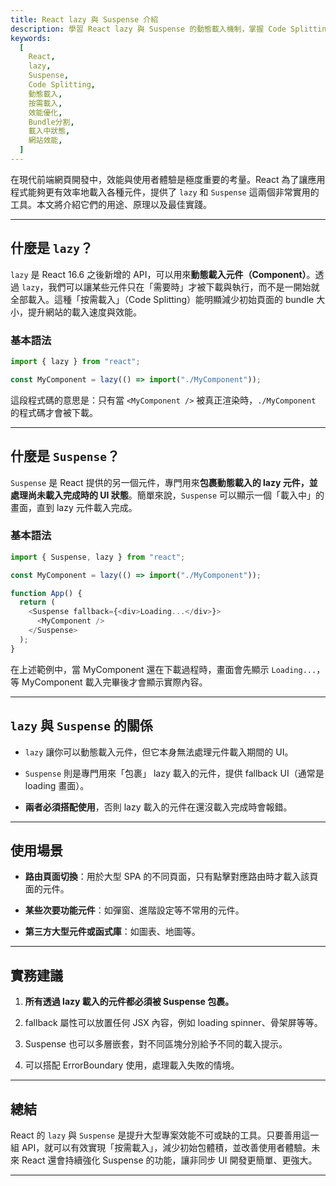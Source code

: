 ```yaml
---
title: React lazy 與 Suspense 介紹
description: 學習 React lazy 與 Suspense 的動態載入機制，掌握 Code Splitting 技術、按需載入元件、提升網站效能與使用者體驗的最佳實踐
keywords:
  [
    React,
    lazy,
    Suspense,
    Code Splitting,
    動態載入,
    按需載入,
    效能優化,
    Bundle分割,
    載入中狀態,
    網站效能,
  ]
---
```


在現代前端網頁開發中，效能與使用者體驗是極度重要的考量。React 為了讓應用程式能夠更有效率地載入各種元件，提供了 `lazy` 和 `Suspense` 這兩個非常實用的工具。本文將介紹它們的用途、原理以及最佳實踐。

---

## 什麼是 `lazy`？

`lazy` 是 React 16.6 之後新增的 API，可以用來**動態載入元件（Component）**。透過 `lazy`，我們可以讓某些元件只在「需要時」才被下載與執行，而不是一開始就全部載入。這種「按需載入」（Code Splitting）能明顯減少初始頁面的 bundle 大小，提升網站的載入速度與效能。

### 基本語法

```javascript
import { lazy } from "react";

const MyComponent = lazy(() => import("./MyComponent"));
```

這段程式碼的意思是：只有當 `<MyComponent />` 被真正渲染時，`./MyComponent` 的程式碼才會被下載。

---

## 什麼是 `Suspense`？

`Suspense` 是 React 提供的另一個元件，專門用來**包裹動態載入的 lazy 元件，並處理尚未載入完成時的 UI 狀態**。簡單來說，`Suspense` 可以顯示一個「載入中」的畫面，直到 lazy 元件載入完成。

### 基本語法

```javascript
import { Suspense, lazy } from "react";

const MyComponent = lazy(() => import("./MyComponent"));

function App() {
  return (
    <Suspense fallback={<div>Loading...</div>}>
      <MyComponent />
    </Suspense>
  );
}
```

在上述範例中，當 MyComponent 還在下載過程時，畫面會先顯示 `Loading...`，等 MyComponent 載入完畢後才會顯示實際內容。

---

## `lazy` 與 `Suspense` 的關係

- `lazy` 讓你可以動態載入元件，但它本身無法處理元件載入期間的 UI。

- `Suspense` 則是專門用來「包裹」 lazy 載入的元件，提供 fallback UI（通常是 loading 畫面）。

- **兩者必須搭配使用**，否則 lazy 載入的元件在還沒載入完成時會報錯。

---

## 使用場景

- **路由頁面切換**：用於大型 SPA 的不同頁面，只有點擊對應路由時才載入該頁面的元件。

- **某些次要功能元件**：如彈窗、進階設定等不常用的元件。

- **第三方大型元件或函式庫**：如圖表、地圖等。

---

## 實務建議

1. **所有透過 lazy 載入的元件都必須被 Suspense 包裹。**

2. fallback 屬性可以放置任何 JSX 內容，例如 loading spinner、骨架屏等等。

3. Suspense 也可以多層嵌套，對不同區塊分別給予不同的載入提示。

4. 可以搭配 ErrorBoundary 使用，處理載入失敗的情境。

---

## 總結

React 的 `lazy` 與 `Suspense` 是提升大型專案效能不可或缺的工具。只要善用這一組 API，就可以有效實現「按需載入」，減少初始包體積，並改善使用者體驗。未來 React 還會持續強化 Suspense 的功能，讓非同步 UI 開發更簡單、更強大。

---
